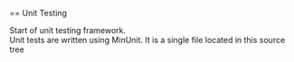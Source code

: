== Unit Testing

Start of unit testing framework.  
Unit tests are written using MinUnit. It is a single file located in this source tree
